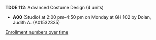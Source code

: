 **TDDE 112**: Advanced Costume Design (4 units)

- **A00** (Studio) at 2:00 pm–4:50 pm on Monday at GH 102 by Dolan, Judith A. (A01532335)

[Enrollment numbers over time](./TDDE112.tsv)
